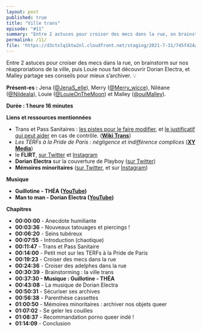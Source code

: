 ```yaml
---
layout: post
published: true
title: "Ville trans"
episode: "#11"
summary: "‍Entre 2 astuces pour croiser des mecs dans la rue, on brainstorm sur nos réapproriations de la ville, puis Louie nous fait découvrir Dorian Electra, et Malley partage ses conseils pour mieux s’archiver. 💡"
permalink: /11/
file: 'https://d3ctxlq1ktw2nl.cloudfront.net/staging/2021-7-31/745f424a-38a3-1ec5-52a8-f83eb0e7ef64.mp3'
---
```

Entre 2 astuces pour croiser des mecs dans la rue, on brainstorm sur nos réapproriations de la ville, puis Louie nous fait découvrir Dorian Electra, et Malley partage ses conseils pour mieux s’archiver. 💡

<!--more-->

**Présent-es :** Jena ([@JenaS_elle](https://twitter.com/JenaS_elle)), Merry ([@Merry_wicce](https://twitter.com/Merry_wicce)), Niléane ([@Nildeala](https://twitter.com/Nildeala)), Louie ([@LouieOnTheMoon](https://twitter.com/LouieOnTheMoon)) et Malley ([@ouiMalley](https://twitter.com/LouieOnTheMoon)).

**Durée : 1 heure 16 minutes**

**Liens et ressources mentionnées**

* Trans et Pass Sanitaires : [les pistes pour le faire modifier](https://twitter.com/wiki_trans/status/1425910405315141638?s=21), et [le justificatif qui peut aider](https://twitter.com/wiki_trans/status/1424800190377168900?s=21) en cas de contrôle. ([**Wiki Trans**](https://wikitrans.co/trans-et-pass-sanitaire/))
* *Les TERFs à la Pride de Paris : négligence et indifférence complices* ([**XY Media**](https://www.youtube.com/watch?v=Mq4NE6AGbVQ))
* le **FLIRT**, [sur Twitter](https://twitter.com/front_transfem) et [Instagram](https://instagram.com/front_transfem)
* **Dorian Electra** sur la couverture de Playboy ([sur Twitter](https://twitter.com/dorianelectra/status/1236769284501561344))
* **Mémoires minoritaires** ([sur Twitter](https://twitter.com/MMinoritaires), et sur [Instagram](https://instagram.com/memoiresminoritaires))

**Musique**

* **Guillotine - THÉA ([YouTube](https://www.youtube.com/watch?v=tw6IHuG359s))**
* **Man to man - Dorian Electra ([YouTube](https://www.youtube.com/watch?v=u3K6_89Ee4U))**

**Chapitres**
* **00:00:00** - Anecdote humiliante
* **00:03:36** - Nouveaux tatouages et piercings !
* **00:06:20** - Seins tubéreux
* **00:07:55** - Introduction (chaotique)
* **00:11:47** - Trans et Pass Sanitaire
* **00:14:00** - Petit mot sur les TERFs à la Pride de Paris
* **00:19:23** - Croiser des mecs dans la rue
* **00:24:36** - Croiser des adelphes dans la rue
* **00:30:39** - Brainstorming : la ville trans
* **00:37:30 - Musique : Guillotine - THÉA**
* **00:43:08** - La musique de Dorian Electra
* **00:50:31** - Sécuriser ses archives
* **00:56:38** - Parenthèse cassettes
* **01:00:50** - Mémoires minoritaires : archiver nos objets queer
* **01:07:02** - Se geler les couilles
* **01:08:37** - Recommandation porno queer indé !
* **01:14:09** - Conclusion
